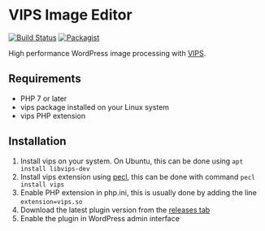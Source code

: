 # VIPS Image Editor

[![Build Status](https://travis-ci.com/CreunaFI/vips-image-editor.svg?branch=master)](https://travis-ci.com/CreunaFI/vips-image-editor) [![Packagist](https://img.shields.io/packagist/v/joppuyo/vips-image-editor.svg)](https://packagist.org/packages/joppuyo/vips-image-editor)

High performance WordPress image processing with [VIPS](https://jcupitt.github.io/libvips/).

## Requirements

* PHP 7 or later
* vips package installed on your Linux system
* vips PHP extension

## Installation
 
1. Install vips on your system. On Ubuntu, this can be done using `apt install libvips-dev`
2. Install vips extension using [pecl](https://pecl.php.net/), this can be done with command `pecl install vips`
3. Enable PHP extension in php.ini, this is usually done by adding the line `extension=vips.so`
4. Download the latest plugin version from the [releases tab](https://github.com/CreunaFI/vips-image-editor/releases)
5. Enable the plugin in WordPress admin interface
